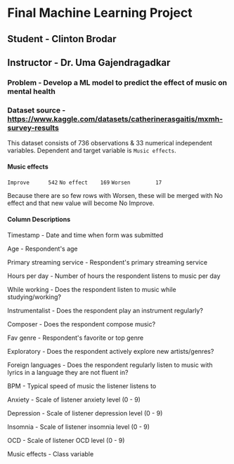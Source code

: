 # Final Machine Learning Project

## Student - Clinton Brodar
## Instructor - Dr. Uma Gajendragadkar

### Problem - Develop a ML model to predict the effect of music on mental health

### Dataset source - https://www.kaggle.com/datasets/catherinerasgaitis/mxmh-survey-results

This dataset consists of 736 observations & 33 numerical independent variables.
Dependent and target variable is `Music effects`.

#### Music effects
`Improve      542`
`No effect    169`
`Worsen        17`

Because there are so few rows with Worsen, these will be merged with No effect and that new value will become No Improve.

#### Column Descriptions

Timestamp - Date and time when form was submitted

Age - Respondent's age

Primary streaming service - Respondent's primary streaming service

Hours per day - Number of hours the respondent listens to music per day

While working - Does the respondent listen to music while studying/working?

Instrumentalist - Does the respondent play an instrument regularly?

Composer - Does the respondent compose music?

Fav genre - Respondent's favorite or top genre

Exploratory - Does the respondent actively explore new artists/genres?

Foreign languages - Does the respondent regularly listen to music with lyrics in a language they are not fluent in?

BPM - Typical speed of music the listener listens to

Anxiety - Scale of listener anxiety level (0 - 9)

Depression - Scale of listener depression level (0 - 9)

Insomnia - Scale of listener insomnia level (0 - 9)

OCD - Scale of listener OCD level (0 - 9)

Music effects - Class variable